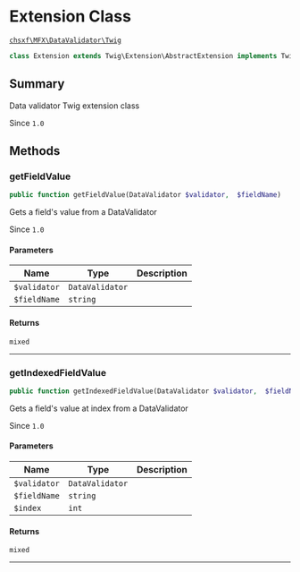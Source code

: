 # Extension Class

[`chsxf\MFX\DataValidator\Twig`](API-Namespace-DataValidator_Twig)

```php
class Extension extends Twig\Extension\AbstractExtension implements Twig\Extension\ExtensionInterface
```

## Summary

Data validator Twig extension class

Since `1.0`

## Methods

### getFieldValue

```php
public function getFieldValue(DataValidator $validator,  $fieldName)
```

Gets a field's value from a DataValidator

Since `1.0`

#### Parameters

| Name         | Type            | Description |
| ------------ | --------------- | ----------- |
| `$validator` | `DataValidator` |             |
| `$fieldName` | `string`        |             |

#### Returns

`mixed` 

---

### getIndexedFieldValue

```php
public function getIndexedFieldValue(DataValidator $validator,  $fieldName,  $index)
```

Gets a field's value at index from a DataValidator

Since `1.0`

#### Parameters

| Name         | Type            | Description |
| ------------ | --------------- | ----------- |
| `$validator` | `DataValidator` |             |
| `$fieldName` | `string`        |             |
| `$index`     | `int`           |             |

#### Returns

`mixed` 

---

